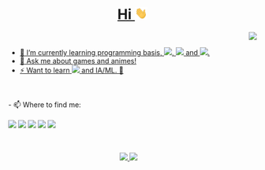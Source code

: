 <a href="https://github.com/yoshimivi">
<div align="center">
  <h1>Hi <img height="25em" src="https://raw.githubusercontent.com/Yoshimivi/Yoshimivi/main/assets/hi.gif"></h1>
</div>

<img align="right" height="290em" src="https://github.com/Yoshimivi/Yoshimivi/blob/main/assets/luffy.gif?raw=true" />
<br>

- 🌱 I’m currently learning programming basis, 
  <img height="18em" src="https://cdn.jsdelivr.net/gh/devicons/devicon/icons/javascript/javascript-plain.svg" />,
  <img height="18em" src="https://cdn.jsdelivr.net/gh/devicons/devicon/icons/css3/css3-plain.svg" /> and
  <img height="18em" src="https://cdn.jsdelivr.net/gh/devicons/devicon/icons/html5/html5-plain.svg" />.
- 💬 Ask me about games and animes!
- ⚡ Want to learn <img height="18em" src="https://cdn.jsdelivr.net/gh/devicons/devicon/icons/python/python-plain.svg" /> and IA/ML. 🤖
</a>

##

<br />
- 📫 Where to find me:
<br><br>
<a href="Yoshimi#8145" target="_blank"><img src="https://img.icons8.com/ae81ce/discord" target="_blank"></a>
<a href="https://www.instagram.com/yoshi_vi/" target="_blank"><img src="https://img.icons8.com/ae81ce/instagram-new" target="_blank"></a>
<a href="https://www.linkedin.com/in/victor-yoshimi" target="_blank"><img src="https://img.icons8.com/ae81ce/linkedin" target="_blank"></a>
<a href="mailto:yoshimisuzaki@gmail.com" target="_blank"><img src="https://img.icons8.com/ae81ce/gmail" target="_blank"></a>
<a href="https://www.linkedin.com/in/victor-yoshimi" target="_blank"><img src="https://img.icons8.com/ae81ce/codepen" target="_blank"></a>
  
##
<br>
<div align="center">
  <a href="https://github.com/yoshimivi">
  <img height="160em" src="https://github-readme-stats.vercel.app/api?username=yoshimivi&show_icons=true&theme=material-palenight&include_all_commits=true&count_private=true&hide_border=true"/>
  <img height="160em" src="https://github-readme-stats.vercel.app/api/top-langs/?username=yoshimivi&layout=compact&langs_count=7&theme=material-palenight&hide_border=true"/>
</div>

  
<!--
- 🔭 I’m currently working on ...
 ...
- 👯 I’m looking to collaborate on ...
- 🤔 I’m looking for help with ...
 ...
 ...
- 😄 Pronouns: ...
 ...
-->
